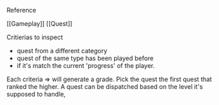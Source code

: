 

Reference 

[[Gameplay]]  [[Quest]]

Critierias to inspect
- quest from a different category
- quest of the same type has been played before 
- if it's match the current 'progress' of the player. 




Each criteria => will generate a grade.
Pick the quest the first quest that ranked the higher. 
A quest can be dispatched based on the level it's supposed to handle,